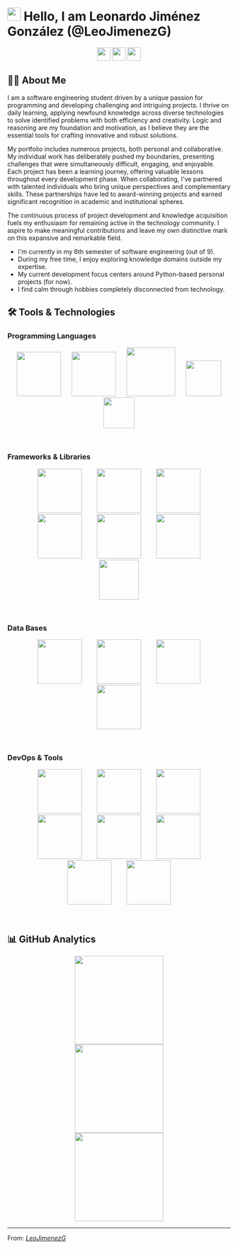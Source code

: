# <img src="https://media.giphy.com/media/hvRJCLFzcasrR4ia7z/giphy.gif" width="30px"/> Hello, I am Leonardo Jiménez González (@LeoJimenezG) 

<div align="center">
  <img height="30em" src="https://visitor-badge.laobi.icu/badge?page_id=LeoJimenezG.LeoJimenezG">
  <img height="30em" src="https://img.shields.io/github/followers/LeoJimenezG?style=flat&color="green">
  <img height="30em" src="https://img.shields.io/github/stars/LeoJimenezG?style=flat&color=yellow">
</div>


## 👨‍💻 About Me

I am a software engineering student driven by a unique passion for programming and developing challenging and intriguing projects. I thrive on daily learning, applying newfound knowledge across diverse technologies to solve identified problems with both efficiency and creativity. Logic and reasoning are my foundation and motivation, as I believe they are the essential tools for crafting innovative and robust solutions.

My portfolio includes numerous projects, both personal and collaborative. My individual work has deliberately pushed my boundaries, presenting challenges that were simultaneously difficult, engaging, and enjoyable. Each project has been a learning journey, offering valuable lessons throughout every development phase. When collaborating, I've partnered with talented individuals who bring unique perspectives and complementary skills. These partnerships have led to award-winning projects and earned significant recognition in academic and institutional spheres.

The continuous process of project development and knowledge acquisition fuels my enthusiasm for remaining active in the technology community. I aspire to make meaningful contributions and leave my own distinctive mark on this expansive and remarkable field.


- I'm currently in my 6th semester of software engineering (out of 9).
- During my free time, I enjoy exploring knowledge domains outside my expertise.
- My current development focus centers around Python-based personal projects (for now).
- I find calm through hobbies completely disconnected from technology.

## 🛠️ Tools & Technologies
<!--  <img height="100em" src="" hspace="15"> -->

### Programming Languages
<p align="center">
  <img height="100em" src="https://www.vectorlogo.zone/logos/python/python-horizontal.svg" hspace="10">
  <img height="100em" src="https://www.vectorlogo.zone/logos/java/java-ar21.svg" hspace="10">
  <img height="110em" src="https://www.vectorlogo.zone/logos/javascript/javascript-ar21.svg" hspace="10">
  <!--<img height="100em" src="https://www.vectorlogo.zone/logos/golang/golang-ar21.svg" hspace="10">-->
  <!--<img height="90em" src="https://www.vectorlogo.zone/logos/lua/lua-official.svg" hspace="50">-->
  <!--<img height="90em" src="https://upload.wikimedia.org/wikipedia/commons/1/18/C_Programming_Language.svg" hspace="50">-->
  <img height="80em" src="https://upload.wikimedia.org/wikipedia/commons/1/18/ISO_C%2B%2B_Logo.svg" hspace="10">
  <img height="70em" src="https://www.vectorlogo.zone/logos/r-project/r-project-official.svg" hspace="10">
</p>

<br />

### Frameworks & Libraries
<p align="center">
  <img height="100em" src="https://www.vectorlogo.zone/logos/palletsprojects_flask/palletsprojects_flask-ar21~v2.svg" hspace="15">
  <img height="100em" src="https://www.vectorlogo.zone/logos/numpy/numpy-ar21.svg" hspace="15">
  <img height="100em" src="https://www.vectorlogo.zone/logos/springio/springio-ar21.svg" hspace="15">
  <img height="100em" src="https://upload.wikimedia.org/wikipedia/commons/e/ed/Pandas_logo.svg" hspace="15">
  <img height="100em" src="https://www.vectorlogo.zone/logos/laravel/laravel-ar21.svg" hspace="15">
  <img height="100em" src="https://miro.medium.com/v2/resize:fit:1358/1*wEAtpMCNxjcW_9VZyGafdg.png" hspace="15">
  <img height="90em" src="https://www.svgrepo.com/show/354321/selenium.svg" hspace="15">
</p>

<br />

### Data Bases
<p align="center">
  <img height="100em" src="https://www.vectorlogo.zone/logos/mysql/mysql-official.svg" hspace="15">
  <img height="100em" src="https://www.vectorlogo.zone/logos/postgresql/postgresql-ar21.svg" hspace="15">
  <img height="100em" src="https://www.vectorlogo.zone/logos/sqlite/sqlite-ar21.svg" hspace="15">
  <img height="100em" src="https://www.vectorlogo.zone/logos/mongodb/mongodb-ar21.svg" hspace="15">
</p>

<br />

### DevOps & Tools
<p align="center">
  <img height="100em" src="https://www.vectorlogo.zone/logos/git-scm/git-scm-ar21.svg" hspace="15">
  <img height="100em" src="https://www.vectorlogo.zone/logos/github/github-ar21.svg" hspace="15">
  <img height="100em" src="https://www.vectorlogo.zone/logos/gitlab/gitlab-ar21.svg" hspace="15">
  <img height="100em" src="https://www.vectorlogo.zone/logos/amazon_aws/amazon_aws-ar21.svg" hspace="15">
  <img height="100em" src="https://www.vectorlogo.zone/logos/microsoft_azure/microsoft_azure-ar21.svg" hspace="15">
  <img height="100em" src="https://www.vectorlogo.zone/logos/visualstudio_code/visualstudio_code-ar21.svg" hspace="15">
  <img height="100em" src="https://www.vectorlogo.zone/logos/jetbrains/jetbrains-ar21.svg" hspace="15">
  <img height="100em" src="https://www.vectorlogo.zone/logos/vim/vim-ar21.svg" hspace="15">
</p>

<br />

## 📊 GitHub Analytics

<p align="center">
  <a href="https://github.com/LeoJimenezG">
    <img height="200em" src="https://github-readme-streak-stats.herokuapp.com/?user=LeoJimenezG&theme=chartreuse-dark&hide_border=false"><br/>
    <img height="200em" src="https://github-readme-stats.vercel.app/api?username=LeoJimenezG&theme=chartreuse-dark&show_icons=true&hide_border=false&count_private=true"/><br/>
    <img height="200em" src="https://github-readme-stats.vercel.app/api/top-langs/?username=LeoJimenezG&theme=chartreuse-dark&show_icons=true&hide_border=false&layout=compact"/><br/>
  </a>
</p>

---

From: *[LeoJimenezG](https://github.com/LeoJimenezG)*
